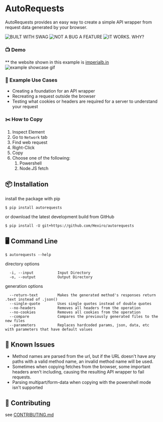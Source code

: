 # AutoRequests

AutoRequests provides an easy way to create a simple API wrapper from request data generated by your browser.

![BUILT WITH SWAG](https://forthebadge.com/images/badges/built-with-swag.svg)
![NOT A BUG A FEATURE](https://forthebadge.com/images/badges/not-a-bug-a-feature.svg)
![IT WORKS. WHY?](https://forthebadge.com/images/badges/it-works-why.svg)

### 📺 Demo

** the website shown in this example is [imperialb.in](https://imperialb.in)
![example showcase gif](https://i.imgur.com/75tMMIW.gif)

### 💼 Example Use Cases

* Creating a foundation for an API wrapper
* Recreating a request outside the browser
* Testing what cookies or headers are required for a server to understand your request

### ✂️ How to Copy

1.  Inspect Element
2.  Go to `Network` tab
3.  Find web request
4.  Right-Click
5.  Copy
6.  Choose one of the following:
     1. Powershell 
     2. Node.JS fetch

## 📦 Installation

install the package with pip

```
$ pip install autorequests
```

or download the latest development build from GitHub

```
$ pip install -U git+https://github.com/Hexiro/autorequests
```

## 🖥️ Command Line

```console
$ autorequests --help
```

directory options

```console
  -i, --input           Input Directory
  -o, --output          Output Directory
```

generation options

```
  --return-text         Makes the generated method's responses return .text instead of .json()
  --single-quote        Uses single quotes instead of double quotes
  --no-headers          Removes all headers from the operation
  --no-cookies          Removes all cookies from the operation
  --compare             Compares the previously generated files to the new files
  --parameters          Replaces hardcoded params, json, data, etc with parameters that have default values
```

## 🚩 Known Issues

* Method names are parsed from the url, but if the URL doesn't have any paths with a valid method name, an invalid
  method name will be used.
* Sometimes when copying fetches from the browser, some important headers aren't including, causing the resulting API
  wrapper to fail requests.
* Parsing multipart/form-data when copying with the powershell mode isn't supported

## 🐞 Contributing

see [CONTRIBUTING.md](./CONTRIBUTING.md)